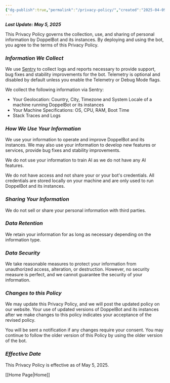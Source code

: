 ```yaml
---
{"dg-publish":true,"permalink":"/privacy-policy/","created":"2025-04-09T15:52:50.000+04:00"}
---
```



***Last Update: May 5, 2025***

This Privacy Policy governs the collection, use, and sharing of personal information by DoppelBot and its instances. By deploying and using the bot, you agree to the terms of this Privacy Policy.

### **_Information We Collect_**

We use [Sentry](https://sentry.io/) to collect logs and reports necessary to provide support, bug fixes and stability improvements for the bot.
Telemetry is optional and disabled by default unless you enable the Telemetry or Debug Mode flags.

We collect the following information via Sentry:

- Your Geolocation: Country, City, Timezone and System Locale of a machine running DoppelBot or its instances
- Your Machine Specifications: OS, CPU, RAM, Boot Time
- Stack Traces and Logs

### **_How We Use Your Information_**

We use your information to operate and improve DoppelBot and its instances. We may also use your information to develop new features or services, provide bug fixes and stability improvements.

We do not use your information to train AI as we do not have any AI features. 

We do not have access and not share your or your bot's credentials. All credentials are stored locally on your machine and are only used to run DoppelBot and its instances.

### **_Sharing Your Information_**

We do not sell or share your personal information with third parties.

### **_Data Retention_**

We retain your information for as long as necessary depending on the information type.

### **_Data Security_**

We take reasonable measures to protect your information from unauthorized access, alteration, or destruction. However, no security measure is perfect, and we cannot guarantee the security of your information.

### **_Changes to this Policy_**

We may update this Privacy Policy, and we will post the updated policy on our website. Your use of updated versions of DoppelBot and its instances after we make changes to this policy indicates your acceptance of the revised policy. 

You will be sent a notification if any changes require your consent. You may continue to follow the older version of this Policy by using the older version of the bot.

### **_Effective Date_**

This Privacy Policy is effective as of May 5, 2025.

[[Home Page\|Home]]
